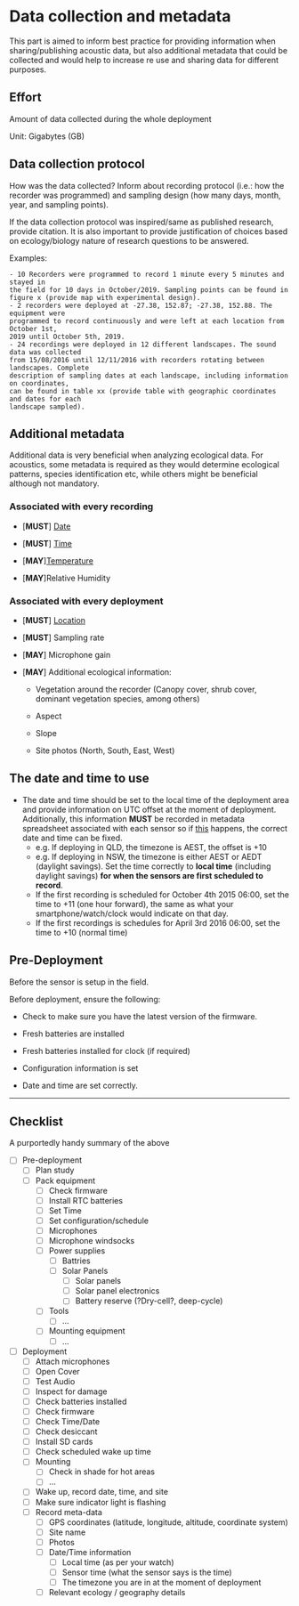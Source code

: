 # Data collection and metadata

This part is aimed to inform best practice for providing information
when sharing/publishing acoustic data, but also additional metadata that could
be collected and would help to increase re use and sharing data for different purposes.

## Effort

Amount of data collected during the whole deployment

Unit: Gigabytes (GB)

## Data collection protocol

How was the data collected? Inform about recording protocol (i.e.: how the recorder
was programmed) and sampling design (how many days, month, year, and sampling points).

If the data collection protocol was inspired/same as published research, provide citation. It is also important to provide justification of choices based on ecology/biology nature of research questions to be answered.

Examples:

    - 10 Recorders were programmed to record 1 minute every 5 minutes and stayed in
    the field for 10 days in October/2019. Sampling points can be found in figure x (provide map with experimental design).
    - 2 recorders were deployed at -27.38, 152.87; -27.38, 152.88. The equipment were
    programmed to record continuously and were left at each location from October 1st,
    2019 until October 5th, 2019.
    - 24 recordings were deployed in 12 different landscapes. The sound data was collected
    from 15/08/2016 until 12/11/2016 with recorders rotating between landscapes. Complete
    description of sampling dates at each landscape, including information on coordinates,
    can be found in table xx (provide table with geographic coordinates and dates for each
    landscape sampled).

## Additional metadata

Additional data is very beneficial when analyzing ecological data. For acoustics,
some metadata is required as they would determine ecological patterns, species
identification etc, while others might be beneficial although not mandatory.

### Associated with every recording

- [**MUST**] [Date](./units.md#dates)

- [**MUST**] [Time](./units.md#dates)

- [**MAY**][Temperature](./units.md#temperature)

- [**MAY**]Relative Humidity

### Associated with every deployment

- [**MUST**] [Location](./units.md#gps+coordinates)

- [**MUST**] Sampling rate

- [**MAY**] Microphone gain

- [**MAY**] Additional ecological information:
  - Vegetation around the recorder (Canopy cover, shrub cover, dominant
   vegetation species, among others)

  - Aspect

  - Slope

  - Site photos (North, South, East, West)

## The date and time to use

- The date and time should be set to the local time of the deployment area and
provide information on UTC offset at the moment of deployment. Additionally,
this information **MUST** be recorded in metadata spreadsheet associated with
each sensor so if [this](./naming.md#Wrong+date+or+time+set) happens, the correct
date and time can be fixed.
  - e.g. If deploying in QLD, the timezone is AEST, the offset is +10  
  - e.g. If deploying in NSW, the timezone is either AEST or AEDT
  (daylight savings). Set the time correctly to **local time**
  (including daylight savings) **for when the sensors are first scheduled to record**.
  - If the first recording is scheduled for October 4th 2015 06:00,
    set the time to +11 (one hour forward), the same as what your smartphone/watch/clock
    would indicate on that day.
  - If the first recordings is schedules for April 3rd 2016 06:00,
    set the time to +10 (normal time)

## Pre-Deployment

Before the sensor is setup in the field.

Before deployment, ensure the following:

- Check to make sure you have the latest version of the firmware.
- Fresh batteries are installed

- Fresh batteries installed for clock (if required)

- Configuration information is set

- Date and time are set correctly.

___



## Checklist

A purportedly handy summary of the above

- [ ] Pre-deployment
  - [ ] Plan study
  - [ ] Pack equipment
    - [ ] Check firmware
    - [ ] Install RTC batteries
    - [ ] Set Time
    - [ ] Set configuration/schedule
    - [ ] Microphones
    - [ ] Microphone windsocks
    - [ ] Power supplies
      - [ ] Battries
      - [ ] Solar Panels
        - [ ] Solar panels
        - [ ] Solar panel electronics
        - [ ] Battery reserve (?Dry-cell?, deep-cycle)
    - [ ] Tools
      - [ ] ...
    - [ ] Mounting equipment
      - [ ] ...
- [ ] Deployment
  - [ ] Attach microphones
  - [ ] Open Cover
  - [ ] Test Audio
  - [ ] Inspect for damage
  - [ ] Check batteries installed
  - [ ] Check firmware
  - [ ] Check Time/Date
  - [ ] Check desiccant
  - [ ] Install SD cards
  - [ ] Check scheduled wake up time
  - [ ] Mounting
    - [ ] Check in shade for hot areas
    - [ ] ...  
  - [ ] Wake up, record date, time, and site
  - [ ] Make sure indicator light is flashing
  - [ ] Record meta-data
    - [ ] GPS coordinates (latitude, longitude, altitude, coordinate system)
    - [ ] Site name
    - [ ] Photos
    - [ ] Date/Time information
      - [ ] Local time (as per your watch)
      - [ ] Sensor time (what the sensor says is the time)
      - [ ] The timezone you are in at the moment of deployment
    - [ ] Relevant ecology / geography details
